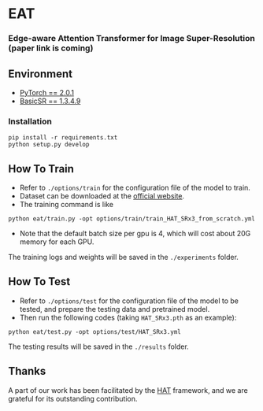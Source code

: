 # EAT

### Edge-aware Attention Transformer for Image Super-Resolution (paper link is coming)

## Environment
- [PyTorch == 2.0.1](https://pytorch.org/) 
- [BasicSR == 1.3.4.9](https://github.com/XPixelGroup/BasicSR/blob/master/INSTALL.md) 
### Installation
```
pip install -r requirements.txt
python setup.py develop
```

## How To Train
- Refer to `./options/train` for the configuration file of the model to train.
- Dataset can be downloaded at the [official website](https://image-net.org/challenges/LSVRC/2012/2012-downloads.php).
- The training command is like
```
python eat/train.py -opt options/train/train_HAT_SRx3_from_scratch.yml
```
- Note that the default batch size per gpu is 4, which will cost about 20G memory for each GPU.  

The training logs and weights will be saved in the `./experiments` folder.


## How To Test
- Refer to `./options/test` for the configuration file of the model to be tested, and prepare the testing data and pretrained model.  
- Then run the following codes (taking `HAT_SRx3.pth` as an example):
```
python eat/test.py -opt options/test/HAT_SRx3.yml
```
The testing results will be saved in the `./results` folder.  

## Thanks
A part of our work has been facilitated by the [HAT](https://github.com/XPixelGroup/HAT)  framework, and we are grateful for its outstanding contribution.


